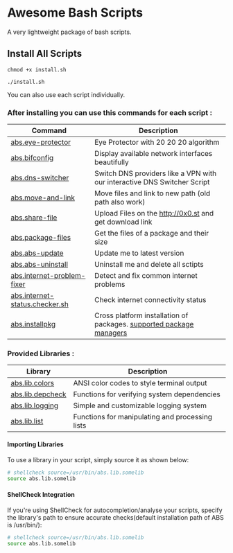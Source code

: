 # Awesome Bash Scripts

A very lightweight package of bash scripts.

## Install All Scripts

```
chmod +x install.sh
```

```
./install.sh
```

You can also use each script individually.

### After installing you can use this commands for each script :

| Command                                                             | Description                                                                                         |
| ------------------------------------------------------------------- | --------------------------------------------------------------------------------------------------- |
| [abs.eye-protector](<Scripts/Eye Protector>)                        | Eye Protector with 20 20 20 algorithm                                                               |
| [abs.bifconfig](<Scripts/Beautify Ifconfig>)                | Display available network interfaces beautifully                                                    |
| [abs.dns-switcher](<Scripts/DNS Switcher>)                          | Switch DNS providers like a VPN with our interactive DNS Switcher Script                            |
| [abs.move-and-link](<Scripts/Move And Link>)                        | Move files and link to new path (old path also work)                                                |
| [abs.share-file](<Scripts/Share File>)                              | Upload Files on the http://0x0.st and get download link                                             |
| [abs.package-files](<Scripts/Package Files>)                        | Get the files of a package and their size                                                           |
| [abs.abs-update](<Scripts/ABS Update>)                              | Update me to latest version                                                                         |
| [abs.abs-uninstall](<Scripts/ABS Uninstall>)                        | Uninstall me and delete all sctipts                                                                 |
| [abs.internet-problem-fixer](<Scripts/Internet Problem Fixer>)      | Detect and fix common internet problems                                                             |
| [abs.internet-status.checker.sh](<Scripts/Internet Status Checker>) | Check internet connectivity status                                                                  |
| [abs.installpkg](<Scripts/Installpkg>)                              | Cross platform installation of packages. [supported package managers](Scripts/Installpkg/README.md#currently-supported-package-managers) |
### Provided Libraries :
| Library                                      | Description                                     |
| -------------------------------------------- | ----------------------------------------------- |
| [abs.lib.colors](<Libraries/colors>)         | ANSI color codes to style terminal output       |
| [abs.lib.depcheck](<Libraries/depcheck>)     | Functions for verifying system dependencies     |
| [abs.lib.logging](<Libraries/logging>)       | Simple and customizable logging system          |
| [abs.lib.list](<Libraries/list>)             | Functions for manipulating and processing lists |

#### Importing Libraries

To use a library in your script, simply source it as shown below:
```bash
# shellcheck source=/usr/bin/abs.lib.somelib
source abs.lib.somelib
```
#### ShellCheck Integration

If you're using ShellCheck for autocompletion/analyse your scripts, specify the library's path to ensure accurate checks(default installation path of ABS is /usr/bin/):
```bash
# shellcheck source=/usr/bin/abs.lib.somelib
source abs.lib.somelib
```

